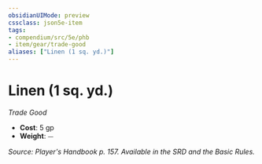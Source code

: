 ```yaml
---
obsidianUIMode: preview
cssclass: json5e-item
tags:
- compendium/src/5e/phb
- item/gear/trade-good
aliases: ["Linen (1 sq. yd.)"]
---
```

# Linen (1 sq. yd.)
*Trade Good*  

- **Cost**: 5 gp
- **Weight**: ⏤

*Source: Player's Handbook p. 157. Available in the SRD and the Basic Rules.*